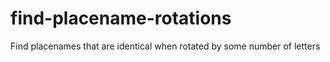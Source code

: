 # find-placename-rotations
Find placenames that are identical when rotated by some number of letters
